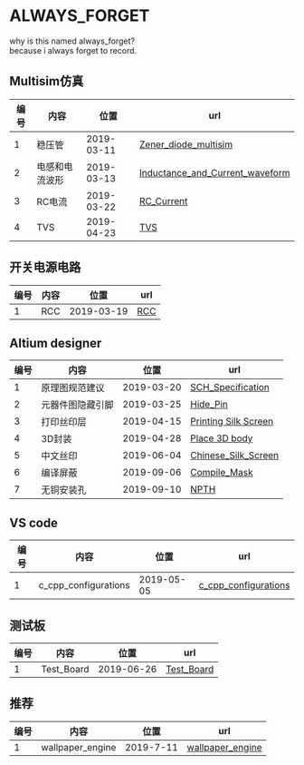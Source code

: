 # ALWAYS_FORGET

why is this named always_forget?  
because i always forget to record.

## Multisim仿真

|编号|内容|位置|url|
|--|--|--|--|
|1|稳压管|2019-03-11|[Zener_diode_multisim](./2019/0311/Zener_diode_multisim.md)|
|2|电感和电流波形|2019-03-13|[Inductance_and_Current_waveform](./2019/0313/Inductance_and_Current_waveform.md)|
|3|RC电流|2019-03-22|[RC_Current](./2019/0322/RC_Current.md)
|4|TVS|2019-04-23|[TVS](./2019/0423/TVS.md)

## 开关电源电路

|编号|内容|位置|url|
|--|--|--|--|
|1|RCC|2019-03-19|[RCC](./2019/0319/RCC.md)|

## Altium designer

|编号|内容|位置|url|
|--|--|--|--|
|1|原理图规范建议|2019-03-20|[SCH_Specification](./2019/0320/SCH_Specification.md)|
|2|元器件图隐藏引脚|2019-03-25|[Hide_Pin](./2019/0325/Hide_Pin.md)
|3|打印丝印层|2019-04-15|[Printing Silk Screen](./2019/0415/Print_Silk_Screen.md)|
|4|3D封装|2019-04-28|[Place 3D body](./2019/0428/Place_3D_body.md)|
|5|中文丝印|2019-06-04|[Chinese_Silk_Screen](./2019/0604/Chinese_Silk_Screen.md)
|6|编译屏蔽|2019-09-06|[Compile_Mask](./2019/0906/Compile_Mask.md)
|7|无铜安装孔|2019-09-10|[NPTH](./2019/0906/NPTH.md)

## VS code

|编号|内容|位置|url|
|--|--|--|--|
|1|c_cpp_configurations|2019-05-05|[c_cpp_configurations](./2019/0505/c_cpp_configurations.md)|

## 测试板

|编号|内容|位置|url|
|--|--|--|--|
|1|Test_Board|2019-06-26|[Test_Board](./Test_Board/Test_Board_PCB.md)|

## 推荐

|编号|内容|位置|url|
|--|--|--|--|
|1|wallpaper_engine|2019-7-11|[wallpaper_engine](./2019/0711/wallpaper_engine.md)
